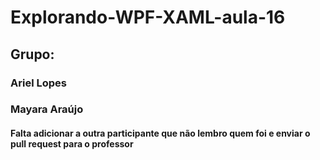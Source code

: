 # Explorando-WPF-XAML-aula-16
## Grupo:
### Ariel Lopes
### Mayara Araújo
#### Falta adicionar a outra participante que não lembro quem foi e enviar o pull request para o professor
